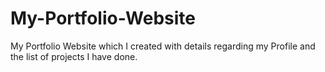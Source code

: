 # My-Portfolio-Website
My Portfolio Website which I created with details regarding my Profile and the list of projects I have done.
